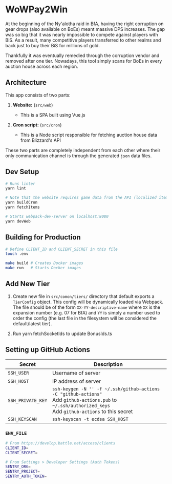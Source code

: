 # WoWPay2Win

At the beginning of the Ny'alotha raid in BfA, having the right corruption on gear drops (also available on BoEs) meant massive DPS increases. The gap was so big that it was nearly impossible to compete against players with BiS. As a result, many competitive players transferred to other realms and back just to buy their BiS for millions of gold.

Thankfully it was eventually remedied through the corruption vendor and removed after one tier. Nowadays, this tool simply scans for BoEs in every auction house across each region.

## Architecture

This app consists of two parts:

1. **Website:** (`src/web`)
    - This is a SPA built using Vue.js

2. **Cron script:** (`src/cron`)
    - This is a Node script responsible for fetching auction house data from Blizzard's API

These two parts are completely independent from each other where their only communication channel is through the generated `json` data files.

## Dev Setup

```bash
# Runs linter
yarn lint

# Note that the website requires game data from the API (localized item names and icon files) before it can be properly built
yarn buildCron
yarn fetchItems

# Starts webpack-dev-server on localhost:8080
yarn devWeb
```

## Building for Production

```bash
# Define CLIENT_ID and CLIENT_SECRET in this file
touch .env

make build # Creates Docker images
make run   # Starts Docker images
```

## Add New Tier

1. Create new file in `src/comon/tiers/` directory that default exports a `TierConfig` object. This config will be dynamically loaded via Webpack. The file should be of the form `XX-YY-descriptive-name` where `XX` is the expansion number (e.g. 07 for BfA) and `YY` is simply a number used to order the config (the last file in the filesystem will be considered the default/latest tier).

2. Run yarn fetchSocketIds to update BonusIds.ts

## Setting up GitHub Actions

Secret | Description
---    | ---
`SSH_USER` | Username of server
`SSH_HOST`| IP address of server
`SSH_PRIVATE_KEY`| `ssh-keygen -N '' -f ~/.ssh/github-actions -C "github-actions"` <br> Add `github-actions.pub` to `~/.ssh/authorized_keys` <br> Add `github-actions` to this secret
`SSH_KEYSCAN`| `ssh-keyscan -t ecdsa SSH_HOST`

### `ENV_FILE`

```sh
# From https://develop.battle.net/access/clients
CLIENT_ID=
CLIENT_SECRET=

# From Settings > Developer Settings (Auth Tokens)
SENTRY_ORG=
SENTRY_PROJECT=
SENTRY_AUTH_TOKEN=
```

